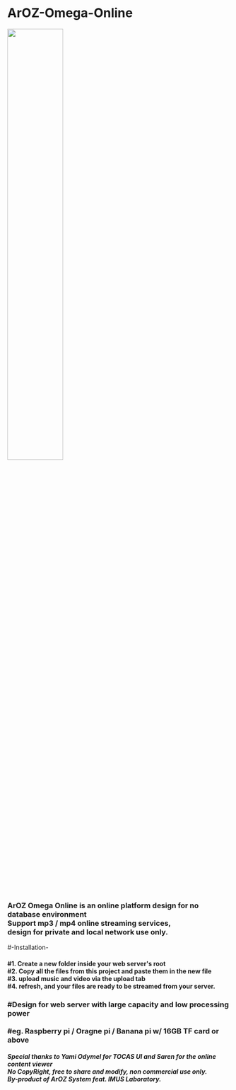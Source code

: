 # ArOZ-Omega-Online<br>
<img src="https://raw.githubusercontent.com/tobychui/ArOZ-Omega-Online/master/image/Banner.png" style="width: 50%"><br>
<h3>
ArOZ Omega Online is an online platform design for no database environment<br>
Support mp3 / mp4 online streaming services,<br>
design for private and local network use only.<br>
</h3>
#-Installation-
<h4>
#1. Create a new folder inside your web server's root <br>
#2. Copy all the files from this project and paste them in the new file<br>
#3. upload music and video via the upload tab<br>
#4. refresh, and your files are ready to be streamed from your server.<br>
</h4>
<h3>
#Design for web server with large capacity and low processing power<br><br>
#eg. Raspberry pi / Oragne pi / Banana pi w/ 16GB TF card or above<br>
</h3>
<h5>
Special thanks to Yami Odymel for TOCAS UI and Saren for the online content viewer<br>
No CopyRight, free to share and modify, non commercial use only.<br>
By-product of ArOZ System feat. IMUS Laboratory.<br>
</h5>

